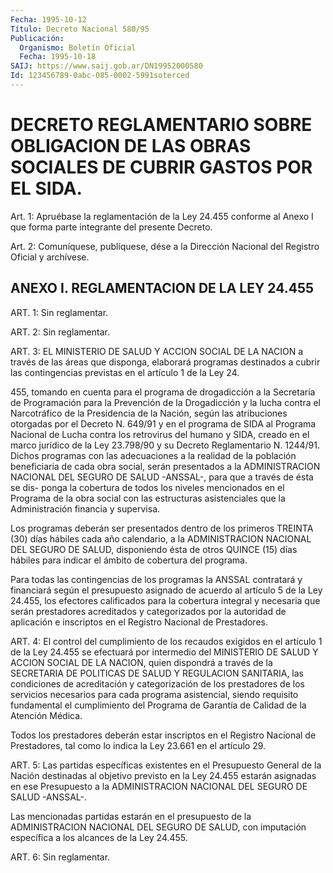```yaml
---
Fecha: 1995-10-12
Título: Decreto Nacional 580/95
Publicación:
  Organismo: Boletín Oficial
  Fecha: 1995-10-18
SAIJ: https://www.saij.gob.ar/DN19952000580
Id: 123456789-0abc-085-0002-5991soterced
---
```

# DECRETO REGLAMENTARIO SOBRE OBLIGACION DE LAS OBRAS SOCIALES DE CUBRIR GASTOS POR EL SIDA.

<a id="1"></a>
Art. 1: Apruébase la reglamentación de la  Ley 24.455 conforme al  Anexo  I  que  forma  parte  integrante  del  presente  Decreto.

<a id="2"></a>
Art. 2: Comuníquese, publíquese, dése a la Dirección  Nacional del Registro Oficial y archívese.

## ANEXO I. REGLAMENTACION DE LA LEY 24.455

<a id="1"></a>
ART. 1: Sin reglamentar.

<a id="2"></a>
ART. 2: Sin reglamentar.

<a id="3"></a>
ART. 3: EL MINISTERIO DE SALUD Y ACCION SOCIAL DE LA NACION a través de  las  áreas que disponga, elaborará  programas destinados  a cubrir las contingencias  previstas  en  el artículo 1 de la Ley 24.

455,  tomando  en  cuenta  para el programa de  drogadicción  a  la Secretaría de Programación para  la Prevención de la Drogadicción y la lucha contra el Narcotráfico de  la  Presidencia  de  la Nación, según  las atribuciones otorgadas por el Decreto N. 649/91 y  en  el programa   de  SIDA  al  Programa  Nacional  de  Lucha  contra  los retrovirus del humano y SIDA, creado en el marco jurídico de la Ley 23.798/90 y  su  Decreto  Reglamentario N. 1244/91. Dichos programas con las adecuaciones a la realidad  de la población beneficiaria de cada obra social, serán presentados  a  la  ADMINISTRACION NACIONAL DEL SEGURO DE SALUD -ANSSAL-, para que a través  de ésta  se  dis- ponga  la cobertura de todos los niveles mencionados en el Programa de  la  obra  social  con  las  estructuras  asistenciales  que  la Administración financia y supervisa.

Los programas  deberán  ser  presentados  dentro  de  los  primeros TREINTA  (30) días hábiles cada año calendario, a la ADMINISTRACION NACIONAL DEL SEGURO DE SALUD, disponiendo ésta de otros QUINCE (15) días hábiles  para  indicar  el  ámbito  de  cobertura del programa.

Para todas las contingencias de los programas  la ANSSAL contratará y financiará  según el presupuesto asignado de acuerdo al artículo 5 de  la  Ley  24.455,  los efectores calificados para  la  cobertura integral y necesaria que serán prestadores acreditados y categorizados por la autoridad  de  aplicación  e  inscriptos en el Registro Nacional de Prestadores.

<a id="4"></a>
ART. 4: El control del cumplimiento de los recaudos exigidos en el artículo  1  de  la  Ley  24.455 se efectuará por intermedio  del MINISTERIO DE SALUD Y ACCION SOCIAL DE LA NACION, quien dispondrá  a través  de  la  SECRETARIA  DE  POLITICAS  DE  SALUD  Y  REGULACION SANITARIA, las condiciones de  acreditación y categorización de los prestadores  de  los  servicios  necesarios    para  cada  programa asistencial,  siendo  requisito  fundamental  el  cumplimiento  del Programa de Garantía de Calidad de la Atención Médica.

Todos  los  prestadores  deberán  estar  inscriptos en el  Registro Nacional de Prestadores, tal como lo indica  la  Ley  23.661  en el artículo 29.

<a id="5"></a>
ART. 5: Las partidas específicas existentes en el Presupuesto General de la Nación destinadas al objetivo previsto en la Ley 24.455 estarán  asignadas  en ese Presupuesto a la ADMINISTRACION NACIONAL DEL SEGURO DE SALUD -ANSSAL-.

Las mencionadas partidas estarán en el presupuesto de la ADMINISTRACION  NACIONAL   DEL  SEGURO  DE  SALUD,  con  imputación específica a los alcances de la Ley 24.455.

<a id="6"></a>
ART. 6: Sin reglamentar.